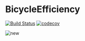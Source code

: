 # BicycleEfficiency

[![Build Status](https://ci.appveyor.com/api/projects/status/github/jotas6/BicycleEfficiency.jl?svg=true)](https://ci.appveyor.com/project/jotas6/BicycleEfficiency-jl)
[![codecov](https://codecov.io/gh/jotas6/BicycleEfficiency.jl/branch/main/graph/badge.svg?token=GNFJY3QE2X)](https://codecov.io/gh/jotas6/BicycleEfficiency.jl)

![new](https://user-images.githubusercontent.com/80299581/196226821-2e7624eb-8780-47e2-ac87-dfc2668bfe12.png)
